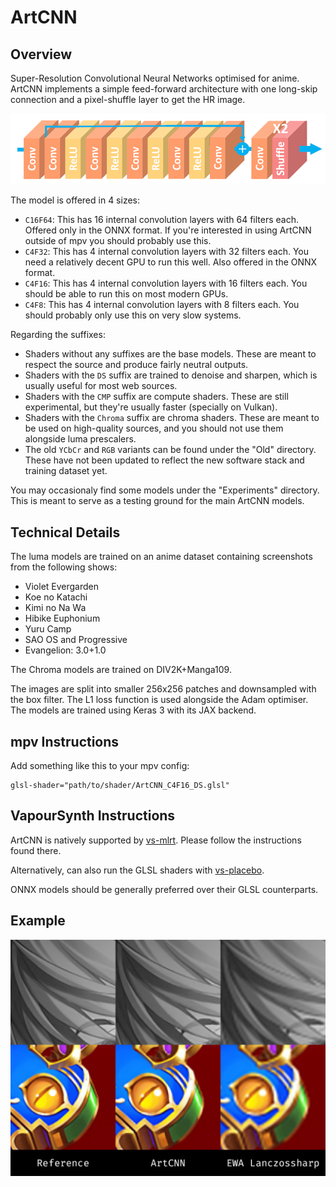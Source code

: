 # ArtCNN

## Overview
Super-Resolution Convolutional Neural Networks optimised for anime. ArtCNN implements a simple feed-forward architecture with one long-skip connection and a pixel-shuffle layer to get the HR image.

![Model Architecture](./Images/model_architecture.png "Model Architecture")

The model is offered in 4 sizes:
- `C16F64`: This has 16 internal convolution layers with 64 filters each. Offered only in the ONNX format. If you're interested in using ArtCNN outside of mpv you should probably use this.
- `C4F32`: This has 4 internal convolution layers with 32 filters each. You need a relatively decent GPU to run this well. Also offered in the ONNX format.
- `C4F16`: This has 4 internal convolution layers with 16 filters each. You should be able to run this on most modern GPUs.
- `C4F8`: This has 4 internal convolution layers with 8 filters each. You should probably only use this on very slow systems.

Regarding the suffixes:
- Shaders without any suffixes are the base models. These are meant to respect the source and produce fairly neutral outputs.
- Shaders with the `DS` suffix are trained to denoise and sharpen, which is usually useful for most web sources.
- Shaders with the `CMP` suffix are compute shaders. These are still experimental, but they're usually faster (specially on Vulkan).
- Shaders with the `Chroma` suffix are chroma shaders. These are meant to be used on high-quality sources, and you should not use them alongside luma prescalers.
- The old `YCbCr` and `RGB` variants can be found under the "Old" directory. These have not been updated to reflect the new software stack and training dataset yet.

You may occasionaly find some models under the "Experiments" directory. This is meant to serve as a testing ground for the main ArtCNN models.

## Technical Details
The luma models are trained on an anime dataset containing screenshots from the following shows:
- Violet Evergarden
- Koe no Katachi
- Kimi no Na Wa
- Hibike Euphonium
- Yuru Camp
- SAO OS and Progressive
- Evangelion: 3.0+1.0

The Chroma models are trained on DIV2K+Manga109.

The images are split into smaller 256x256 patches and downsampled with the box filter.
The L1 loss function is used alongside the Adam optimiser.
The models are trained using Keras 3 with its JAX backend.

## mpv Instructions
Add something like this to your mpv config:
```
glsl-shader="path/to/shader/ArtCNN_C4F16_DS.glsl"
```

## VapourSynth Instructions
ArtCNN is natively supported by [vs-mlrt](https://github.com/AmusementClub/vs-mlrt/blob/master/scripts/vsmlrt.py). Please follow the instructions found there.

Alternatively, can also run the GLSL shaders with [vs-placebo](https://github.com/Lypheo/vs-placebo).

ONNX models should be generally preferred over their GLSL counterparts.

## Example
![Example](./Images/example.png "Example")
